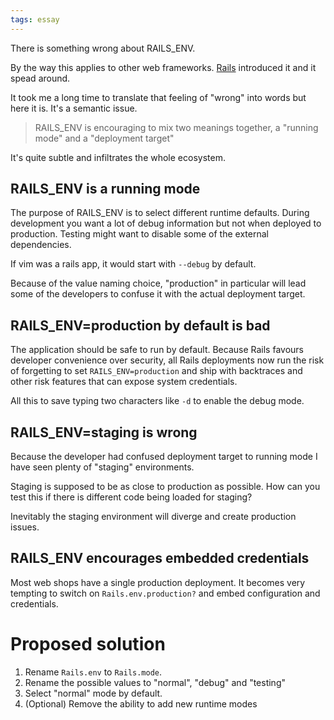 ```yaml
---
tags: essay
---
```

There is something wrong about RAILS_ENV.

By the way this applies to other web frameworks.
[Rails](https://rubyonrails.org/) introduced it and it spead around.

It took me a long time to translate that feeling of "wrong" into words but
here it is. It's a semantic issue.

> RAILS_ENV is encouraging to mix two meanings together, a "running mode" and
a "deployment target"

It's quite subtle and infiltrates the whole ecosystem.

## RAILS_ENV is a running mode

The purpose of RAILS_ENV is to select different runtime defaults. During
development you want a lot of debug information but not when deployed to
production. Testing might want to disable some of the external dependencies.

If vim was a rails app, it would start with `--debug` by default.

Because of the value naming choice, "production" in particular will lead some
of the developers to confuse it with the actual deployment target.

## RAILS_ENV=production by default is bad

The application should be safe to run by default. Because Rails favours
developer convenience over security, all Rails deployments now run the risk of
forgetting to set `RAILS_ENV=production` and ship with backtraces and other
risk features that can expose system credentials.

All this to save typing two characters like `-d` to enable the debug mode.

## RAILS_ENV=staging is wrong

Because the developer had confused deployment target to running mode I have
seen plenty of "staging" environments.

Staging is supposed to be as close to production as possible. How can you test
this if there is different code being loaded for staging?

Inevitably the staging environment will diverge and create production issues.

## RAILS_ENV encourages embedded credentials

Most web shops have a single production deployment. It becomes very tempting
to switch on `Rails.env.production?` and embed configuration and credentials.


# Proposed solution

1. Rename `Rails.env` to `Rails.mode`.
2. Rename the possible values to "normal", "debug" and "testing"
3. Select "normal" mode by default.
4. (Optional) Remove the ability to add new runtime modes


